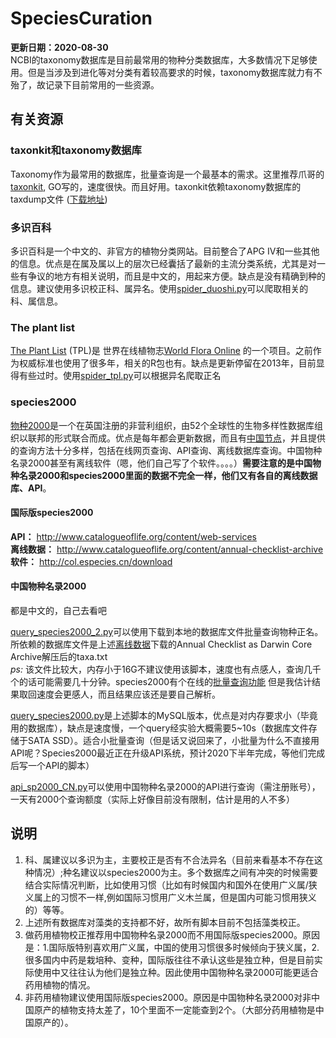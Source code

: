 # SpeciesCuration
**更新日期：2020-08-30**  
NCBI的taxonomy数据库是目前最常用的物种分类数据库，大多数情况下足够使用。但是当涉及到进化等对分类有着较高要求的时候，taxonomy数据库就力有不殆了，故记录下目前常用的一些资源。

## 有关资源
### taxonkit和taxonomy数据库
Taxonomy作为最常用的数据库，批量查询是一个最基本的需求。这里推荐爪哥的[taxonkit](https://github.com/shenwei356/taxonkit), GO写的，速度很快。而且好用。taxonkit依赖taxonomy数据库的taxdump文件 ([下载地址](ftp://ftp.ncbi.nih.gov/pub/taxonomy/))

### 多识百科
多识百科是一个中文的、非官方的植物分类网站。目前整合了APG IV和一些其他的信息。优点是在属及属以上的层次已经囊括了最新的主流分类系统，尤其是对一些有争议的地方有相关说明，而且是中文的，用起来方便。缺点是没有精确到种的信息。建议使用多识校正科、属异名。使用[spider_duoshi.py](spider_duoshi.py)可以爬取相关的科、属信息。

### The plant list
[The Plant List](http://www.theplantlist.org/) (TPL)是 世界在线植物志[World Flora Online](http://www.worldfloraonline.org/)
的一个项目。之前作为权威标准也使用了很多年，相关的R包也有。缺点是更新停留在2013年，目前显得有些过时。使用[spider_tpl.py](spider_tpl.py)可以根据异名爬取正名

### species2000
[物种2000](www.catalogueoflife.org)是一个在英国注册的非营利组织，由52个全球性的生物多样性数据库组织以联邦的形式联合而成。优点是每年都会更新数据，而且有[中国节点](http://col.especies.cn/)，并且提供的查询方法十分多样，包括在线网页查询、API查询、离线数据库查询。中国物种名录2000甚至有离线软件（嗯，他们自己写了个软件。。。。）**需要注意的是中国物种名录2000和species2000里面的数据不完全一样，他们又有各自的离线数据库、API**。

#### 国际版species2000  
**API：** http://www.catalogueoflife.org/content/web-services  
**离线数据：** http://www.catalogueoflife.org/content/annual-checklist-archive  
**软件：** http://col.especies.cn/download
#### 中国物种名录2000
都是中文的，自己去看吧

[query_species2000_2.py](query_species2000_2.py)可以使用下载到本地的数据库文件批量查询物种正名。所依赖的数据库文件是上述[离线数据](http://www.catalogueoflife.org/content/annual-checklist-archive)下载的Annual Checklist as Darwin Core Archive解压后的taxa.txt  
*ps:* 该文件比较大，内存小于16G不建议使用该脚本，速度也有点感人，查询几千个的话可能需要几十分钟。species2000有个在线的[批量查询功能](http://www.catalogueoflife.org/listmatching/) 但是我估计结果取回速度会更感人，而且结果应该还是要自己解析。  

[query_species2000.py](query_species2000.py)是上述脚本的MySQL版本，优点是对内存要求小（毕竟用的数据库），缺点是速度慢，一个query经实验大概需要5~10s（数据库文件存储于SATA 
SSD）。适合小批量查询（但是话又说回来了，小批量为什么不直接用API呢？Species2000最近正在升级API系统，预计2020下半年完成，等他们完成后写一个API的脚本）

[api_sp2000_CN.py](api_sp2000_CN.py)可以使用中国物种名录2000的API进行查询（需注册账号），一天有2000个查询额度（实际上好像目前没有限制，估计是用的人不多）


## 说明
1. 科、属建议以多识为主，主要校正是否有不合法异名（目前来看基本不存在这种情况）;种名建议以species2000为主。多个数据库之间有冲突的时候需要结合实际情况判断，比如使用习惯（比如有时候国内和国外在使用广义属/狭义属上的习惯不一样,例如国际习惯用广义木兰属，但是国内可能习惯用狭义的）等等。
2. 上述所有数据库对藻类的支持都不好，故所有脚本目前不包括藻类校正。
3. 做药用植物校正推荐用中国物种名录2000而不用国际版species2000。原因是：1.国际版特别喜欢用广义属，中国的使用习惯很多时候倾向于狭义属，2.很多国内中药是栽培种、变种，国际版往往不承认这些是独立种，但是目前实际使用中又往往认为他们是独立种。因此使用中国物种名录2000可能更适合药用植物的情况。
4. 非药用植物建议使用国际版species2000。原因是中国物种名录2000对非中国原产的植物支持太差了，10个里面不一定能查到2个。（大部分药用植物是中国原产的）。
